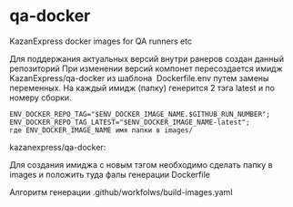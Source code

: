 # qa-docker
KazanExpress docker images for QA runners etc

Для поддержания актуальных версий внутри ранеров создан данный репозиторий
При изменении версий компонет пересоздается имидж KazanExpress/qa-docker из шаблона  Dockerfile.env путем замены переменных.
На каждый имидж (папку) генерится 2 тэга latest и по номеру сборки.

    ENV_DOCKER_REPO_TAG="$ENV_DOCKER_IMAGE_NAME.$GITHUB_RUN_NUMBER";
    ENV_DOCKER_REPO_TAG_LATEST="$ENV_DOCKER_IMAGE_NAME-latest";
    где ENV_DOCKER_IMAGE_NAME имя папки в images/

kazanexpress/qa-docker:

Для создания имиджа с новым тэгом необходимо сделать папку в images и положить туда фалы генерации Dockerfile

Алгоритм генерации .github/workfolws/build-images.yaml



